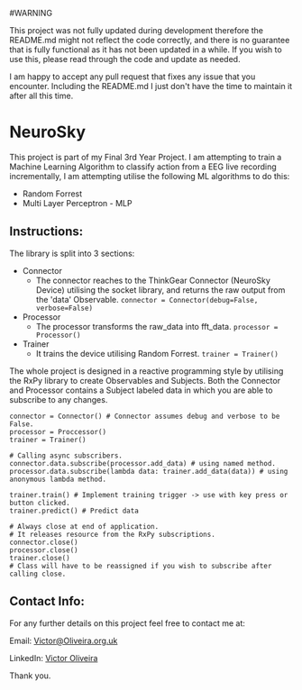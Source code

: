 #WARNING

This project was not fully updated during development therefore the README.md might not reflect the code correctly, and there is no guarantee that is fully functional as it has not been updated in a while. If you wish to use this, please read through the code and update as needed.

I am happy to accept any pull request that fixes any issue that you encounter. Including the README.md I just don't have the time to maintain it after all this time.




# NeuroSky

This project is part of my Final 3rd Year Project. I am attempting to train a Machine Learning Algorithm to classify
action from a EEG live recording incrementally, I am attempting utilise the following ML algorithms to do this:

 - Random Forrest
 - Multi Layer Perceptron - MLP

## Instructions:

The library is split into 3 sections:
- Connector
    - The connector reaches to the ThinkGear Connector (NeuroSky Device) utilising the socket library, and returns the raw output from the 'data' Observable.
    `connector = Connector(debug=False, verbose=False)`
- Processor
    - The processor transforms the raw_data into fft_data. `processor = Processor()`
- Trainer
    - It trains the device utilising Random Forrest. `trainer = Trainer()`

The whole project is designed in a reactive programming style by utilising the RxPy library to 
create Observables and Subjects. Both the Connector and Processor contains a Subject labeled data in which
you are able to subscribe to any changes.

```
connector = Connector() # Connector assumes debug and verbose to be False.
processor = Proccessor()
trainer = Trainer()

# Calling async subscribers.
connector.data.subscribe(processor.add_data) # using named method.
processor.data.subscribe(lambda data: trainer.add_data(data)) # using anonymous lambda method. 

trainer.train() # Implement training trigger -> use with key press or button clicked.
trainer.predict() # Predict data

# Always close at end of application.
# It releases resource from the RxPy subscriptions.
connector.close()
processor.close()
trainer.close()
# Class will have to be reassigned if you wish to subscribe after calling close.
```
 
## Contact Info:
For any further details on this project feel free to contact me at:

Email: Victor@Oliveira.org.uk

LinkedIn: [Victor Oliveira](https://www.linkedin.com/in/vcoliveira)

Thank you.
